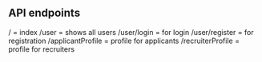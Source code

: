 ## API endpoints

/ = index
/user = shows all users
/user/login = for login
/user/register = for registration
/applicantProfile = profile for applicants
/recruiterProfile = profile for recruiters